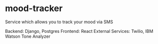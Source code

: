 # mood-tracker
Service which allows you to track your mood via SMS

Backend: Django, Postgres
Frontend: React
External Services: Twilio, IBM Watson Tone Analyzer
